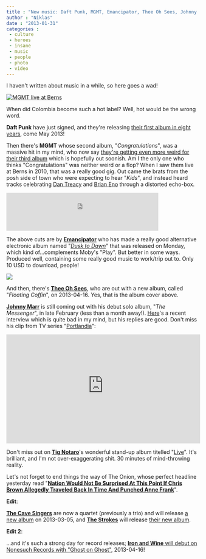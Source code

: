 ```yaml
---
title : "New music: Daft Punk, MGMT, Emancipator, Thee Oh Sees, Johnny Marr. Also Tig Notaro, more fun and Chris Brown."
author : "Niklas"
date : "2013-01-31"
categories : 
 - culture
 - heroes
 - insane
 - music
 - people
 - photo
 - video
---
```


I haven't written about music in a while, so here goes a wad!

[![MGMT live at Berns](http://farm6.staticflickr.com/5043/5238088126_23f536e58f.jpg)](http://www.flickr.com/photos/pivic/5238088126)

When did Colombia become such a hot label? Well, hot would be the wrong word.

**Daft Punk** have just signed, and they're releasing [their first album in eight years](http://www.guardian.co.uk/music/2013/jan/28/daft-punk-to-release-album), come May 2013!

Then there's **MGMT** whose second album, "_Congratulations_", was a massive hit in my mind, who now say [they're getting even more weird for their third album](http://www.guardian.co.uk/music/2013/jan/30/mgmt-third-album) which is hopefully out soonish. Am I the only one who thinks "Congratulations" was neither weird or a flop? When I saw them live at Berns in 2010, that was a really good gig. Out came the brats from the posh side of town who were expecting to hear "_Kids_", and instead heard tracks celebrating [Dan Treacy](http://en.wikipedia.org/wiki/Television_Personalities) and [Brian Eno](http://en.wikipedia.org/wiki/Brian_Eno) through a distorted echo-box.

<iframe width="400" height="100" style="position: relative; display: block; width: 400px; height: 100px;" src="http://bandcamp.com/EmbeddedPlayer/v=2/album=2402931004/size=venti/bgcol=FFFFFF/linkcol=4285BB/" allowtransparency="true" frameborder="0"><a href="http://locirecords.bandcamp.com/album/dusk-to-dawn">Dusk to Dawn by Emancipator</a></iframe>

The above cuts are by **[Emancipator](http://www.emancipatormusic.com)** who has made a really good alternative electronic album named "_[Dusk to Dawn](http://locirecords.bandcamp.com/album/dusk-to-dawn)_" that was released on Monday, which kind of...complements Moby's "Play". But better in some ways. Produced well, containing some really good music to work/trip out to. Only 10 USD to download, people!

[![](http://assets4.pinimg.com/upload/59954238761526563_aadbyAcR_c.jpg)](http://pinterest.com/pin/59954238761526563/)

And then, there's **[Thee Oh Sees](http://en.wikipedia.org/wiki/Thee_oh_sees)**, who are out with a new album, called "_Floating Coffin_", on 2013-04-16. Yes, that is the album cover above.

**[Johnny Marr](http://en.wikipedia.org/wiki/Johnny_Marr)** is still coming out with his debut solo album, "_The Messenger_", in late February (less than a month away!). [Here](http://entertainment.time.com/2013/01/28/johnny-marr-on-the-smiths-the-messenger-and-going-solo-after-all-these-years/)'s a recent interview which is quite bad in my mind, but his replies are good. Don't miss his clip from TV series "[Portlandia](http://en.wikipedia.org/wiki/Portlandia_%28TV_series%29)":

<iframe width="510" height="287" src="https://www.youtube-nocookie.com/embed/jOyXZtN21Gg?rel=0" frameborder="0" allowfullscreen></iframe>

Don't miss out on [**Tig Notaro**](http://en.wikipedia.org/wiki/Tig_Notaro)'s wonderful stand-up album titelled "[Live](http://www.guardian.co.uk/culture/2012/oct/19/tig-notaro-reveals-cancer-on-stage)". It's brilliant, and I'm not over-exaggerating shit. 30 minutes of mind-throwing reality.

Let's not forget to end things the way of The Onion, whose perfect headline yesterday read "[**Nation Would Not Be Surprised At This Point If Chris Brown Allegedly Traveled Back In Time And Punched Anne Frank**](http://www.theonion.com/articles/nation-would-not-be-surprised-at-this-point-if-chr,31053)".

**Edit**:

[**The Cave Singers**](http://en.wikipedia.org/wiki/The_Cave_Singers) are now a quartet (previously a trio) and will release [a new album](http://boingboing.net/2013/01/31/the-cave-singers-easy-way.html) on 2013-03-05, and [**The Strokes**](http://en.wikipedia.org/wiki/The_Strokes) will release [their new album](http://www.guardian.co.uk/music/2013/jan/31/strokes-scooped-new-comedown-machine-album).

**Edit 2**:

...and it's such a strong day for record releases; [**Iron and Wine** will debut on Nonesuch Records with "Ghost on Ghost"](http://www.nonesuch.com/journal/iron-and-wine-makes-nonesuch-records-debut-with-new-album-ghost-on-ghost-out-april-16-2013-01-31), 2013-04-16!
